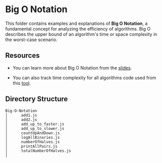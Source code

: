 # Big O Notation

This folder contains examples and explanations of **Big O Notation**, a fundamental concept for analyzing the efficiency of algorithms. Big O describes the upper bound of an algorithm's time or space complexity in the worst-case scenario.

## Resources

- You can learn more about Big O Notation from the [slides](https://cs.slides.com/colt_steele/big-o-notation/fullscreen).

- You can also track time complexity for all algorithms code used from this [tool](https://rithmschool.github.io/function-timer-demo/).

## Directory Structure

```
Big-O-Notation
│      add1.js
│      add2.js
│      add_up_to_faster.js
│      add_up_to_slower.js
│      countUpAndDown.js
│      logAllBinaries.js
│      numberOfHalves.js
│      printAllPairs.js
│      totalNumberOfHalves.js
│
```
